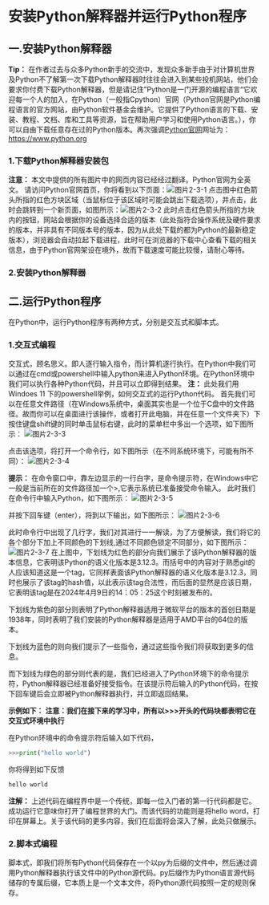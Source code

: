 # 安装Python解释器并运行Python程序

## 一.安装Python解释器

**Tip：** 在作者过去与众多Python新手的交流中，发现众多新手由于对计算机世界及Python不了解第一次下载Python解释器时往往会进入到某些投机网站，他们会要求你付费下载Python解释器，但是请记住”Python是一门开源的编程语言“它欢迎每一个人的加入，在Python（一般指Cpython）官网（Python官网是Python编程语言的官方网站，由Python软件基金会维护。它提供了Python语言的下载、安装、教程、文档、库和工具等资源，旨在帮助用户学习和使用Python语言。），你可以自由下载任意存在过的Python版本。再次强调[Python官网](https://www.python.org)网址为：<https://www.python.org>

### 1.下载Python解释器安装包

**注意：** 本文中提供的所有图片中的网页内容已经经过翻译。Python官网为全英文。
请访问Python官网首页，你将看到以下页面：![图片2-3-1](..\\source\index_image\2-3-1.png)
点击图中红色箭头所指的红色方块区域（当鼠标位于该区域时可能会跳出下载选项），并点击，此时会跳转到一个新页面，如图所示：![图片2-3-2](..\\source\index_image\2-3-2.png)
此时点击红色箭头所指的方块内的按钮，网站会根据你的设备选择合适的版本（此处指符合操作系统及硬件要求的版本，并非具有不同版本号的版本，因为从此处下载的都为Python的最新稳定版本），浏览器会自动拉起下载进程，此时可在浏览器的下载中心查看下载的相关信息，由于Python官网架设在境外，故而下载速度可能比较慢，请耐心等待。

### 2.安装Python解释器

## 二.运行Python程序

在Python中，运行Python程序有两种方式，分别是交互式和脚本式。

### 1.交互式编程

交互式，顾名思义。即人逐行输入指令，而计算机逐行执行。在Python中我们可以通过在cmd或powershell中输入python来进入Python环境。在Python环境中我们可以执行各种Python代码，并且可以立即得到结果。
**注：** 此处我们用Windoes 11 下的powershell举例，如何交互式的运行Python代码。
首先我们可以在任意文件路径（在Windows系统中，桌面其实也是一个位于C盘中的文件路径。故而你可以在桌面进行该操作，或者打开此电脑，并在任意一个文件夹下）下按住键盘shift键的同时单击鼠标右键，此时的菜单栏中多出一个选项，如下图所示：
![图片2-3-3](..\\source\index_image\2-3-3.png)

点击该选项，将打开一个命令行，如下图所示（在不同系统环境下，可能有所不同）：
![图片2-3-4](..\\source\index_image\2-3-4.png)

**提示：** 在命令窗口中，靠左边显示的一行白字，是命令提示符，在Windows中它一般是当前所在的文件路径加一个>,它表示系统已准备接受命令输入。
此时我们在命令行中输入Python，如下图所示：
![图片2-3-5](..\\source\index_image\2-3-5.png)

并按下回车键（enter），将到以下输出，如下图所示：
![图片2-3-6](..\\source\index_image\2-3-6.png)

此时命令行中出现了几行字，我们对其进行一一解读，为了方便解读，我们将它的各个部分下加上不同颜色的下划线,通过不同颜色锁定不同部分，如下图所示：
![图片2-3-7](..\\source\index_image\2-3-7.png)
在上图中，下划线为红色的部分向我们展示了该Python解释器的版本信息，它表明该Python的语义化版本是3.12.3。而括号中的内容对于熟悉git的人应该知道这是一个tag，它同样表面该Python解释器的语义化版本是3.12.3，同时也展示了该tag的hash值，以此表示该tag合法性，而后面的显然是应该日期，它表明该tag是在2024年4月9日的14：05：25这个时刻被发布的。

下划线为紫色的部分则表明了Python解释器适用于微软平台的版本的首创日期是1938年，同时表明了我们安装的Python解释器是适用于AMD平台的64位的版本。

下划线为蓝色的则向我们提示了一些指令，通过这些指令我们将获取到更多的信息。

而下划线为绿色的部分则代表的是，我们已经进入了Python环境下的命令提示符，Python解释器已经准备好接受指令。在该提示符后输入的Python代码，在按下回车键后会立即被Python解释器执行，并立即返回结果。

**示例如下：**
**注意：我们在接下来的学习中，所有以>>>开头的代码块都表明它在交互式环境中执行**  

在Python环境中的命令提示符后输入如下代码，

````python
>>>print("hello world")
````

你将得到如下反馈

````python
hello world
````

**注解：** 上述代码在编程界中是一个传统，即每一位入门者的第一行代码都是它。成功运行它意味你打开了编程世界的大门。而该代码的功能则是将hello word，打印在屏幕上。关于该代码的更多内容，我们在后面将会深入了解，此处只做展示。

### 2.脚本式编程

脚本式，即我们将所有Python代码保存在一个以py为后缀的文件中，然后通过调用Python解释器执行该文件中的Python源代码。py后缀作为Python语言源代码储存的专属后缀，它本质上是一个文本文件，将Python源代码按照一定的规则保存。
